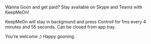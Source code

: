 Wanna Goon and get paid?
Stay available on Skype and Teams with KeepMeOn!

KeepMeOn will stay in background and press Controll for 1ms every 4 minutes and 55 seconds.
Can be closed from app tray.

You're welcome ;)
Happy gooning.
